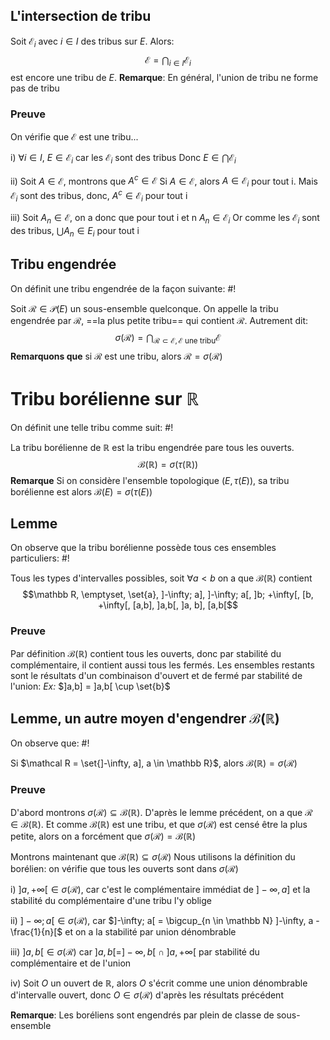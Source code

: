 ## L'intersection de tribu
Soit $\mathcal E_i$ avec $i \in I$ des tribus sur $E$. Alors:
$$\mathcal E = \bigcap_{i \in I}\mathcal E_i$$est encore une tribu de $E$.
**Remarque**: En général, l'union de tribu ne forme pas de tribu

### Preuve
On vérifie que $\mathcal E$ est une tribu...

i) $\forall i \in I$, $E \in \mathcal E_i$ car les $\mathcal E_i$ sont des tribus
Donc $E \in \bigcap \mathcal E_i$

ii) Soit $A \in \mathcal E$, montrons que $A^c \in \mathcal E$
Si $A \in \mathcal E$, alors $A \in \mathcal E_i$ pour tout i. Mais $\mathcal E_i$ sont des tribus, donc, $A^c \in \mathcal E_i$ pour tout i

iii) Soit $A_n \in \mathcal E$, on a donc que pour tout i et n $A_n \in \mathcal E_i$
Or comme les $\mathcal E_i$ sont des tribus, $\bigcup A_n \in E_i$ pour tout i

## Tribu engendrée
On définit une tribu engendrée de la façon suivante: #!

Soit $\mathcal R \in \mathcal P(E)$ un sous-ensemble quelconque. On appelle la tribu engendrée par $\mathcal R$, ==la plus petite tribu== qui contient $\mathcal R$. Autrement dit:
$$\sigma(\mathcal R) = \bigcap_{\mathcal R \subset \mathcal E, \mathcal E \text{ une tribu}} \mathcal E$$
**Remarquons que** si $\mathcal R$ est une tribu, alors $\mathcal R = \sigma(\mathcal R)$

# Tribu borélienne sur $\mathbb R$
On définit une telle tribu comme suit: #!

La tribu borélienne de $\mathbb R$ est la tribu engendrée pare tous les ouverts.
$$\mathcal B(\mathbb R) = \sigma(\tau(\mathbb R))$$
**Remarque** Si on considère l'ensemble topologique $(E, \tau(E))$, sa tribu borélienne est alors $\mathcal B(E) = \sigma(\tau(E))$


## Lemme
On observe que la tribu borélienne possède tous ces ensembles particuliers: #!

Tous les types d'intervalles possibles, soit $\forall a < b$ on a que $\mathcal B(\mathbb R)$ contient
$$\mathbb R, \emptyset, \set{a}, ]-\infty; a], ]-\infty; a[, ]b; +\infty[,  [b, +\infty[, [a,b], ]a,b[, ]a, b], [a,b[$$

### Preuve
Par définition $\mathcal B(\mathbb R)$ contient tous les ouverts, donc par stabilité du complémentaire, il contient aussi tous les fermés. Les ensembles restants sont le résultats d'un combinaison d'ouvert et de fermé par stabilité de l'union:
*Ex:* $]a,b] = ]a,b[ \cup \set{b}$

## Lemme, un autre moyen d'engendrer $\mathcal B(\mathbb R)$ 
On observe que: #!

Si $\mathcal R = \set{]-\infty, a], a \in \mathbb R}$, alors $\mathcal B(\mathbb R) = \sigma(\mathcal R)$

### Preuve
D'abord montrons $\sigma(\mathcal R) \subseteq \mathcal B(\mathbb R)$.
D'après le lemme précédent, on a que $\mathcal R \in \mathcal B(\mathbb R)$. Et comme $\mathcal B(\mathbb R)$ est une tribu, et que $\sigma(\mathcal R)$ est censé être la plus petite, alors on a forcément que $\sigma(\mathcal R) = \mathcal B(\mathbb R)$

Montrons maintenant que $\mathcal B(\mathbb R) \subseteq \sigma(\mathcal R)$
Nous utilisons la définition du borélien: on vérifie que tous les ouverts sont dans $\sigma(\mathcal R)$

i) $]a, +\infty[ \in \sigma(\mathcal R)$, car c'est le complémentaire immédiat de $]-\infty, a]$ et la stabilité du complémentaire d'une tribu l'y oblige

ii) $]-\infty; a[ \in \sigma(\mathcal R)$, car $]-\infty; a[ = \bigcup_{n \in \mathbb N} ]-\infty, a - \frac{1}{n}[$ et on a la stabilité par union dénombrable

iii) $]a,b[ \in \sigma(\mathcal R)$ car $]a,b[ = ]- \infty, b[\; \cap \; ]a, +\infty[$ par stabilité du complémentaire et de l'union

iv) Soit $O$ un ouvert de $\mathbb R$, alors $O$ s'écrit comme une union dénombrable d'intervalle ouvert, donc $O \in \sigma(\mathcal R)$ d'après les résultats précédent

**Remarque**: Les boréliens sont engendrés par plein de classe de sous-ensemble
